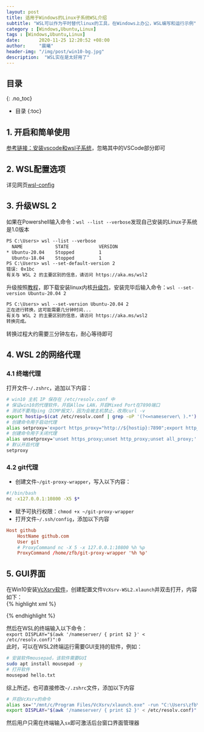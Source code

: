 ```yaml
---
layout: post
title: 适用于Windows的Linux子系统WSL介绍
subtitle: "WSL可以作为平时替代linux的工具，在Windows上办公，WSL编写和运行示例"
category : [Windows,Ubuntu,Linux]
tags : [Windows,Ubuntu,Linux]
date:       2020-11-25 12:20:52 +08:00
author:     "晨曦"
header-img: "/img/post/win10-bg.jpg"
description:  "WSL实在是太好用了"
---
```

  
## 目录
{: .no_toc}

* 目录
{:toc}

## 1. 开启和简单使用
[参考链接：安装vscode和wsl子系统](https://blog.whuzfb.cn/blog/2020/07/04/itensor_vscode/#1-%E5%AE%89%E8%A3%85vscode%E5%92%8Cwsl%E5%AD%90%E7%B3%BB%E7%BB%9F)，忽略其中的VSCode部分即可
## 2. WSL配置选项
详见网页[wsl-config](https://docs.microsoft.com/zh-cn/windows/wsl/wsl-config#configure-per-distro-launch-settings-with-wslconf)

## 3. 升级WSL 2
如果在Powershell输入命令：`wsl --list --verbose`发现自己安装的Linux子系统是1.0版本  
```txt
PS C:\Users> wsl --list --verbose
  NAME            STATE           VERSION
* Ubuntu-20.04    Stopped         1
  Ubuntu-18.04    Stopped         1
PS C:\Users> wsl --set-default-version 2
错误: 0x1bc
有关与 WSL 2 的主要区别的信息，请访问 https://aka.ms/wsl2
```
升级按照[教程](https://docs.microsoft.com/zh-cn/windows/wsl/install-win10#set-your-distribution-version-to-wsl-1-or-wsl-2)，即下载安装linux内核[升级包](https://docs.microsoft.com/zh-cn/windows/wsl/wsl2-kernel)，安装完毕后输入命令：`wsl --set-version Ubuntu-20.04 2`  
```txt
PS C:\Users> wsl --set-version Ubuntu-20.04 2
正在进行转换，这可能需要几分钟时间...
有关与 WSL 2 的主要区别的信息，请访问 https://aka.ms/wsl2
转换完成。
```
转换过程大约需要三分钟左右，耐心等待即可
## 4. WSL 2的网络代理
### 4.1 终端代理
打开文件`~/.zshrc`，追加以下内容：  
```bash
# win10 主机 IP 保存在 /etc/resolv.conf 中
# 保证win10的代理软件，开启Allow LAN，开启Mixed Port在7890端口
# 测试不要用ping（ICMP报文），因为会被主机禁止，改用curl -v
export hostip=$(cat /etc/resolv.conf | grep -oP '(?<=nameserver\ ).*')
# 创建命令用于启动代理
alias setproxy='export https_proxy="http://${hostip}:7890";export http_proxy="http://${hostip}:7890";export all_proxy="socks5://${hostip}:7890";'
# 创建命令用于关闭代理
alias unsetproxy='unset https_proxy;unset http_proxy;unset all_proxy;'
# 默认开启代理
setproxy
```
### 4.2 git代理
* 创建文件`~/git-proxy-wrapper`，写入以下内容：  
```bash
#!/bin/bash
nc -x127.0.0.1:10800 -X5 $*
```
* 赋予可执行权限：`chmod +x ~/git-proxy-wrapper`
* 打开文件`~/.ssh/config`，添加以下内容  
```conf
Host github
    HostName github.com
    User git
    # ProxyCommand nc -X 5 -x 127.0.0.1:10800 %h %p
    ProxyCommand /home/zfb/git-proxy-wrapper '%h %p'
```
## 5. GUI界面
在Win10安装[VcXsrv软件](https://sourceforge.net/projects/vcxsrv/files/vcxsrv/)，创建配置文件`VcXsrv-WSL2.xlaunch`并双击打开，内容如下：  
{% highlight xml %}
<?xml version="1.0" encoding="UTF-8"?>
<XLaunch 
    WindowMode="MultiWindow" 
    ClientMode="NoClient" 
    LocalClient="False" 
    Display="-1" 
    LocalProgram="xcalc" 
    RemoteProgram="xterm" 
    RemotePassword="" 
    PrivateKey="" 
    RemoteHost="" 
    RemoteUser="" 
    XDMCPHost="" 
    XDMCPBroadcast="False" 
    XDMCPIndirect="False" 
    Clipboard="True" 
    ClipboardPrimary="True" 
    ExtraParams="" 
    Wgl="False" 
    DisableAC="True" 
    XDMCPTerminate="False"/>
{% endhighlight %}

然后在WSL的终端输入以下命令：  
`export DISPLAY="$(awk '/nameserver/ { print $2 }' < /etc/resolv.conf)":0`  
此时，可以在WSL2终端运行需要GUI支持的软件，例如：  
```bash
# 安装软件mousepad，该软件需要GUI
sudo apt install mousepad -y
# 打开软件
mousepad hello.txt
```
综上所述，也可直接修改`~/.zshrc`文件，添加以下内容  
```bash
# 开启VcXsrv的命令
alias sx='"/mnt/c/Program Files/VcXsrv/xlaunch.exe" -run "C:\Users\zfb\Desktop\VcXsrv-WSL2.xlaunch"'
export DISPLAY="$(awk '/nameserver/ { print $2 }' < /etc/resolv.conf)":0
```
然后用户只需在终端输入`sx`即可激活后台窗口界面管理器